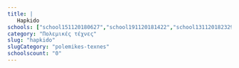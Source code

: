 ```yaml
---
title: |
   Hapkido
schools: ["school151120180627","school191120181422","school131120182329","school141120180710"]
category: "Πολεμικές τέχνες"
slug: "hapkido"
slugCategory: "polemikes-texnes"
schoolscount: "0"
---
```


